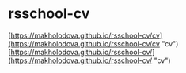 # rsschool-cv

[https://makholodova.github.io/rsschool-cv/cv](https://makholodova.github.io/rsschool-cv/cv "cv")
[https://makholodova.github.io/rsschool-cv/](https://makholodova.github.io/rsschool-cv/ "cv")
